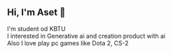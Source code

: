 ## Hi, I'm Aset 👋

I'm student od KBTU<br/>
I interested in Generative ai and creation product with ai<br/>
Also I love play pc games like Dota 2, CS-2<br/> 
